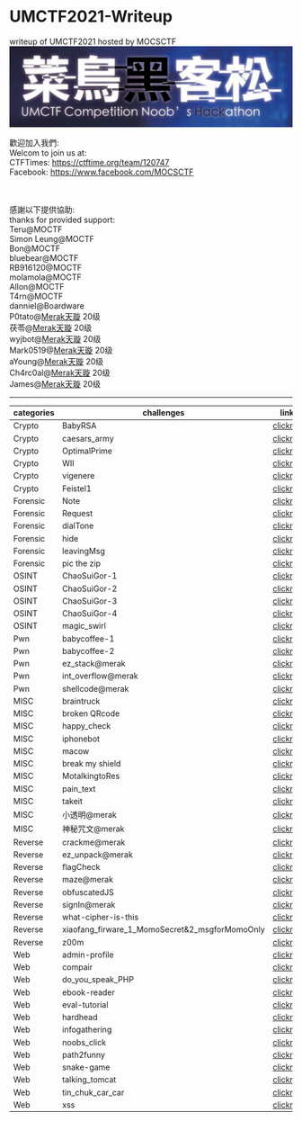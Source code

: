 # UMCTF2021-Writeup
writeup of UMCTF2021 hosted by MOCSCTF
![img](./img/UMCTF.png)  

歡迎加入我們:  
Welcom to join us at:  
CTFTimes: https://ctftime.org/team/120747</br>
Facebook: https://www.facebook.com/MOCSCTF</br></br></br>

感謝以下提供協助:  
thanks for provided support:  
Teru@MOCTF  
Simon Leung@MOCTF  
Bon@MOCTF  
bluebear@MOCTF  
RB916120@MOCTF  
molamola@MOCTF  
Allon@MOCTF  
T4rn@MOCTF  
danniel@Boardware  
P0tato@[Merak天璇](https://we.buptmerak.cn/) 20级  
茯苓@[Merak天璇](https://we.buptmerak.cn/) 20级  
wyjbot@[Merak天璇](https://we.buptmerak.cn/) 20级  
Mark0519@[Merak天璇](https://we.buptmerak.cn/) 20级  
aYoung@[Merak天璇](https://we.buptmerak.cn/) 20级  
Ch4rc0al@[Merak天璇](https://we.buptmerak.cn/) 20级  
James@[Merak天璇](https://we.buptmerak.cn/) 20级  

---

|categories|challenges|link|
|----------|----------|----------|
|Crypto|BabyRSA|[clickme](./Crypto/BabyRSA)|
|Crypto|caesars_army|[clickme](./Crypto/caesars_army)|
|Crypto|OptimalPrime|[clickme](./Crypto/OptimalPrime)|
|Crypto|WII|[clickme](./Crypto/WII)|
|Crypto|vigenere|[clickme](./Crypto/vigenere)|
|Crypto|Feistel1|[clickme](./Crypto/Feistel1)|
|Forensic|Note|[clickme](./Forensic/Note)|
|Forensic|Request|[clickme](./Forensic/Request)|
|Forensic|dialTone|[clickme](./Forensic/dialTone)|
|Forensic|hide|[clickme](./Forensic/hide)|
|Forensic|leavingMsg|[clickme](./Forensic/leavingMsg)|
|Forensic|pic the zip|[clickme](./Forensic/pic_the_zip)|
|OSINT|ChaoSuiGor-1|[clickme](./OSINT/ChaoSuiGor-1)|
|OSINT|ChaoSuiGor-2|[clickme](./OSINT/ChaoSuiGor-2)|
|OSINT|ChaoSuiGor-3|[clickme](./OSINT/ChaoSuiGor-3)|
|OSINT|ChaoSuiGor-4|[clickme](./OSINT/ChaoSuiGor-4)|
|OSINT|magic_swirl|[clickme](./OSINT/magic_swirl)|
|Pwn|babycoffee-1|[clickme](./Pwn/babycoffee)|
|Pwn|babycoffee-2|[clickme](./Pwn/latte)|
|Pwn|ez_stack@merak|[clickme](./Pwn/ez_stack@merak)|
|Pwn|int_overflow@merak|[clickme](./Pwn/int_overflow@merak)|
|Pwn|shellcode@merak|[clickme](./Pwn/shellcode@merak)|
|MISC|braintruck|[clickme](./MISC/braintruck)|
|MISC|broken QRcode|[clickme](./MISC/broken_QRcode)|
|MISC|happy_check|[clickme](./MISC/Happy_check@merak)|
|MISC|iphonebot|[clickme](./MISC/Iphonebot)|
|MISC|macow|[clickme](./MISC/Macow)|
|MISC|break my shield|[clickme](./MISC/break_my_shield)|
|MISC|MotalkingtoRes|[clickme](./MISC/MotalkingtoRes)|
|MISC|pain_text|[clickme](./MISC/pain_text)|
|MISC|takeit|[clickme](./MISC/takeit)|
|MISC|小透明@merak|[clickme](./MISC/小透明@merak)|
|MISC|神秘咒文@merak|[clickme](./MISC/神秘咒文@merak)|
|Reverse|crackme@merak|[clickme](./Reverse/crackme@merak)|
|Reverse|ez_unpack@merak|[clickme](./Reverse/ez_unpack@merak)|
|Reverse|flagCheck|[clickme](./Reverse/flagCheck)|
|Reverse|maze@merak|[clickme](./Reverse/maze@merak)|
|Reverse|obfuscatedJS|[clickme](./Reverse/obfuscatedJS)|
|Reverse|signIn@merak|[clickme](./Reverse/signIn@merak)|
|Reverse|what-cipher-is-this|[clickme](./Reverse/what-cipher-is-this)|
|Reverse|xiaofang_firware_1_MomoSecret&2_msgforMomoOnly|[clickme](./Reverse/xiaofang_firware_1_MomoSecret_2_msgforMomoOnly)|
|Reverse|z00m|[clickme](./Reverse/z00m)|
|Web|admin-profile|[clickme](./Web/admin-profile)|
|Web|compair|[clickme](./Web/compair)|
|Web|do_you_speak_PHP|[clickme](./Web/do_you_speak_PHP)|
|Web|ebook-reader|[clickme](./Web/ebook-reader)|
|Web|eval-tutorial|[clickme](./Web/eval-tutorial)|
|Web|hardhead|[clickme](./Web/hardhead)|
|Web|infogathering|[clickme](./Web/infogathering)|
|Web|noobs_click|[clickme](./Web/noobs_click)|
|Web|path2funny|[clickme](./Web/path2funny)|
|Web|snake-game|[clickme](./Web/snake-game)|
|Web|talking_tomcat|[clickme](./Web/talking_tomcat)|
|Web|tin_chuk_car_car|[clickme](./Web/tin_chuk_car_car)|
|Web|xss|[clickme](./Web/xss)|


